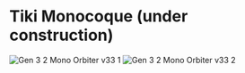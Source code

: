 # Tiki Monocoque (under construction)

![Gen 3 2 Mono Orbiter v33 1](https://user-images.githubusercontent.com/68491566/167159066-434339ab-2561-4228-b78a-4b96a1739e94.png) ![Gen 3 2 Mono Orbiter v33 2](https://user-images.githubusercontent.com/68491566/167159765-b30e1198-4d73-4b04-bf90-de6b23c476dc.png)
